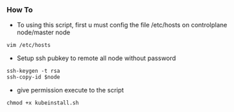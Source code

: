### How To
- To using this script, first u must config the file /etc/hosts on controlplane node/master node
```
vim /etc/hosts
```
- Setup ssh pubkey to remote all node without password
```
ssh-keygen -t rsa
ssh-copy-id $node
```
- give permission execute to the script
```
chmod +x kubeinstall.sh
```